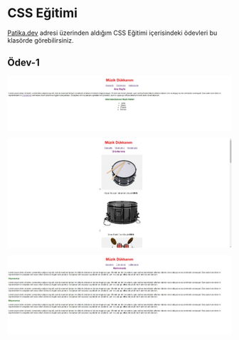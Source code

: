 # CSS Eğitimi
[Patika.dev](https://www.patika.dev/tr) adresi üzerinden aldığım CSS Eğitimi içerisindeki ödevleri bu klasörde görebilirsiniz.


## Ödev-1
![Anasayfa](odev-1/odev1-anasayfa.jpg "Ödev-1 Anasayfa")

![Ürünlerimiz](odev-1/odev1-urunlerimiz.jpg "Ödev-1 Ürünlerimiz")

![Hakkımızda](odev-1/odev1-hakkimizda.jpg "Ödev-1 Hakkımızda")
